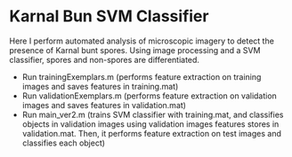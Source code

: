 # Karnal Bun SVM Classifier

Here I perform automated analysis of microscopic imagery to detect the presence of Karnal bunt spores.  Using image processing and a SVM classifier, spores and non-spores are differentiated. 

* Run trainingExemplars.m (performs feature extraction on training images and saves features in training.mat)
* Run validationExemplars.m (performs feature extraction on validation images and saves features in validation.mat)
* Run main_ver2.m (trains SVM classifier with training.mat, and classifies objects in validation images using validation images features stores in validation.mat. Then, it performs feature extraction on test images and classifies each object)
